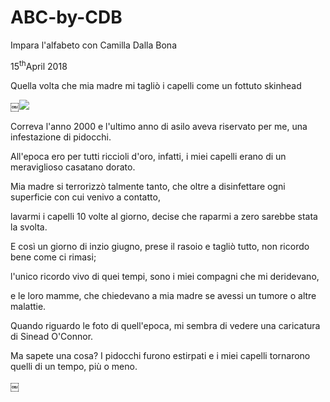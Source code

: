 # ABC-by-CDB
Impara l'alfabeto con Camilla Dalla Bona
<!DOCTYPE html>
<html>
<head></head>
<meta charset="utf-8">
<time datetime="2018-05-15">15<sup>th</sup>April 2018</time>
<p>Quella volta che mia madre mi tagliò i capelli come un fottuto skinhead</p>
￼<img src="https://i.ytimg.com/vi/_H1DsWsKLE8/maxresdefault.jpg">
<body>
<p>Correva l'anno 2000 e l'ultimo anno di asilo aveva riservato per me, una infestazione di pidocchi.</p>
<p>All'epoca ero per tutti riccioli d'oro, infatti, i miei capelli erano di un meraviglioso casatano dorato.</p>
<p>Mia madre si terrorizzò talmente tanto, che oltre a disinfettare ogni superficie con cui venivo a contatto,</p>
lavarmi i capelli 10 volte al giorno, decise che raparmi a zero sarebbe stata la svolta.</p>
<p>E così un giorno di inzio giugno, prese il rasoio e tagliò tutto, non ricordo bene come ci rimasi;</p>
<p>l'unico ricordo vivo di quei tempi, sono i miei compagni che mi deridevano,</p>
<p>e le loro mamme, che chiedevano a mia madre se avessi un tumore o altre malattie.</p>
<p>Quando riguardo le foto di quell'epoca, mi sembra di vedere una caricatura di Sinead O'Connor.</p>
<p>Ma sapete una cosa? I pidocchi furono estirpati e i miei capelli tornarono quelli di un tempo, più o meno.</p>
</body>
￼</html>
